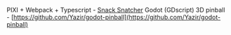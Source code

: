PIXI + Webpack + Typescript - [Snack Snatcher](https://github.com/Yazir/snacksnatcher)
Godot (GDscript) 3D pinball - [https://github.com/Yazir/godot-pinball](https://github.com/Yazir/godot-pinball)
